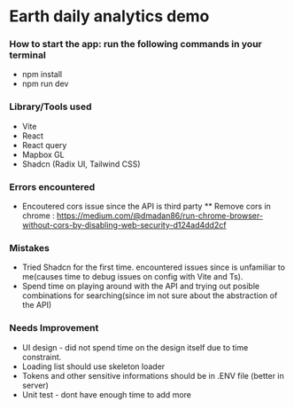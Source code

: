 # Earth daily analytics demo

### How to start the app: run the following commands in your terminal
* npm install
* npm run dev


###  Library/Tools used
* Vite
* React
* React query
* Mapbox GL
* Shadcn (Radix UI, Tailwind CSS)


### Errors encountered
* Encoutered cors issue since the API is third party
  ** Remove cors in chrome : https://medium.com/@dmadan86/run-chrome-browser-without-cors-by-disabling-web-security-d124ad4dd2cf


### Mistakes
* Tried Shadcn for the first time. encountered issues since is unfamiliar to me(causes time to debug issues on config with Vite and Ts).
* Spend time on playing around with the API and trying out posible combinations for searching(since im not sure about the abstraction of the API)


### Needs Improvement
* UI design - did not spend time on the design itself due to time constraint.
* Loading list should use skeleton loader
* Tokens and other sensitive informations should be in .ENV file (better in server)
* Unit test - dont have enough time to add more
